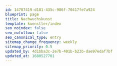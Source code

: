 ```yaml
---
id: 14787419-d181-435c-986f-70417fe7a924
blueprint: page
title: Nachwuchskunst
template: kuenstler/index
seo_noindex: false
seo_nofollow: false
seo_canonical_type: entry
sitemap_change_frequency: weekly
sitemap_priority: 0.5
updated_by: 4d1bba3c-2e7b-401b-b23b-dae97edaf7bf
updated_at: 1680527701
---
```

